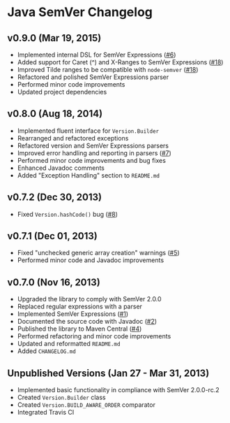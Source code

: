 Java SemVer Changelog
=====================

## v0.9.0 (Mar 19, 2015) ##
* Implemented internal DSL for SemVer Expressions ([#6](https://github.com/zafarkhaja/jsemver/issues/6))
* Added support for Caret (^) and X-Ranges to SemVer Expressions ([#18](https://github.com/zafarkhaja/jsemver/pull/18))
* Improved Tilde ranges to be compatible with `node-semver` ([#18](https://github.com/zafarkhaja/jsemver/pull/18))
* Refactored and polished SemVer Expressions parser
* Performed minor code improvements
* Updated project dependencies

## v0.8.0 (Aug 18, 2014) ##
* Implemented fluent interface for `Version.Builder`
* Rearranged and refactored exceptions
* Refactored version and SemVer Expressions parsers
* Improved error handling and reporting in parsers ([#7](https://github.com/zafarkhaja/jsemver/issues/7))
* Performed minor code improvements and bug fixes
* Enhanced Javadoc comments
* Added "Exception Handling" section to `README.md`

## v0.7.2 (Dec 30, 2013) ##
* Fixed `Version.hashCode()` bug ([#8](https://github.com/zafarkhaja/jsemver/issues/8))

## v0.7.1 (Dec 01, 2013) ##
* Fixed "unchecked generic array creation" warnings ([#5](https://github.com/zafarkhaja/jsemver/issues/5))
* Performed minor code and Javadoc improvements

## v0.7.0 (Nov 16, 2013) ##
* Upgraded the library to comply with SemVer 2.0.0
* Replaced regular expressions with a parser
* Implemented SemVer Expressions ([#1](https://github.com/zafarkhaja/jsemver/issues/1))
* Documented the source code with Javadoc ([#2](https://github.com/zafarkhaja/jsemver/issues/2))
* Published the library to Maven Central ([#4](https://github.com/zafarkhaja/jsemver/issues/4))
* Performed refactoring and minor code improvements
* Updated and reformatted `README.md`
* Added `CHANGELOG.md`

## Unpublished Versions (Jan 27 - Mar 31, 2013) ##
* Implemented basic functionality in compliance with SemVer 2.0.0-rc.2
* Created `Version.Builder` class
* Created `Version.BUILD_AWARE_ORDER` comparator
* Integrated Travis CI
